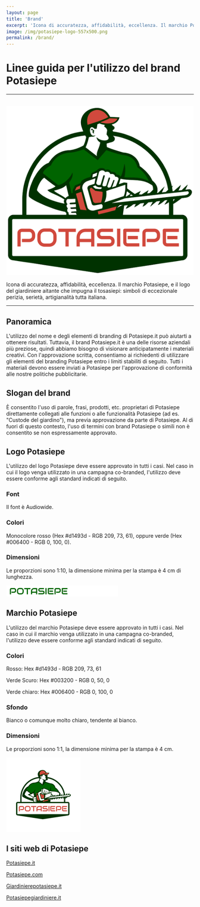```yaml
---
layout: page
title: 'Brand'
excerpt: 'Icona di accuratezza, affidabilità, eccellenza. Il marchio Potasiepe, e il logo del giardiniere aitante che impugna il tosasiepi: simboli di eccezionale perizia'
image: /img/potasiepe-logo-557x500.png
permalink: /brand/
---
```

<script type="application/ld+json">{"@context":"https://schema.org","@type":"Organization","Brand":"Potasiepe","url":"https://www.giardiniere-potasiepe.fvg.it","logo":"https://www.giardiniere-potasiepe.fvg.it/img/potasiepe1x1.jpg"}</script>

# Linee guida per l'utilizzo del brand Potasiepe

---

<br/>
<img src="/img/potasiepe-logo-557x500.png" alt="Potasiepe: marchio" title="Potasiepe: marchio">

Icona di accuratezza, affidabilità, eccellenza. Il marchio Potasiepe, e il logo del giardiniere aitante che impugna il tosasiepi: simboli di eccezionale perizia, serietà, artigianalità tutta italiana.  

---
## Panoramica

L'utilizzo del nome e degli elementi di branding di Potasiepe.it può aiutarti a ottenere risultati. Tuttavia, il brand Potasiepe.it è una delle risorse aziendali più preziose, quindi abbiamo bisogno di visionare anticipatamente i materiali creativi. Con l'approvazione scritta, consentiamo ai richiedenti di utilizzare gli elementi del branding Potasiepe entro i limiti stabiliti di seguito. Tutti i materiali devono essere inviati a Potasiepe per l'approvazione di conformità alle nostre politiche pubblicitarie.

## Slogan del brand

È consentito l'uso di parole, frasi, prodotti, etc. proprietari di Potasiepe direttamente collegati alle funzioni o alle funzionalità Potasiepe (ad es. "Custode del giardino"), ma previa approvazione da parte di Potasiepe. Al di fuori di questo contesto, l'uso di termini con brand Potasiepe o simili non è consentito se non espressamente approvato.

## Logo Potasiepe
L'utilizzo del logo Potasiepe deve essere approvato in tutti i casi. Nel caso in cui il logo venga utilizzato in una campagna co-branded, l'utilizzo deve essere conforme agli standard indicati di seguito.

### Font
Il font è Audiowide.

### Colori
Monocolore rosso (Hex #d1493d - RGB 209, 73, 61), oppure verde (Hex #006400 - RGB 0, 100, 0).

### Dimensioni
Le proporzioni sono 1:10, la dimensione minima per la stampa è 4 cm di lunghezza.

<img src="/img/amp-logo-60x600px.png" alt="Logo Potasiepe" title="Logo Potasiepe" style="margin-left:0" width="300" height="30">


## Marchio Potasiepe
L'utilizzo del marchio Potasiepe deve essere approvato in tutti i casi. Nel caso in cui il marchio venga utilizzato in una campagna co-branded, l'utilizzo deve essere conforme agli standard indicati di seguito.

### Colori
Rosso: Hex #d1493d - RGB 209, 73, 61

Verde Scuro: Hex #003200 - RGB 0, 50, 0

Verde chiaro: Hex #006400 - RGB 0, 100, 0

### Sfondo
Bianco o comunque molto chiaro, tendente al bianco.

### Dimensioni
Le proporzioni sono 1:1, la dimensione minima per la stampa è 4 cm.

<img src="/img/potasiepe1x1.jpg" alt="Marchio Potasiepe" title="Marchio Potasiepe" style="margin-left:0" width="200" height="200">

## I siti web di Potasiepe

<a href="http://www.potasiepe.it" title="Potasiepe.it" target="_blank" rel="noopener">Potasiepe.it</a>

<a href="http://www.potasiepe.com" title="Potasiepe.com" target="_blank" rel="noopener">Potasiepe.com</a>

<a href="http://www.giardinierepotasiepe.it" title="Giardinierepotasiepe.it" target="_blank" rel="noopener">Giardinierepotasiepe.it</a>

<a href="http://www.potasiepegiardiniere.it" title="Potasiepegiardiniere.it" target="_blank" rel="noopener">Potasiepegiardiniere.it</a>
